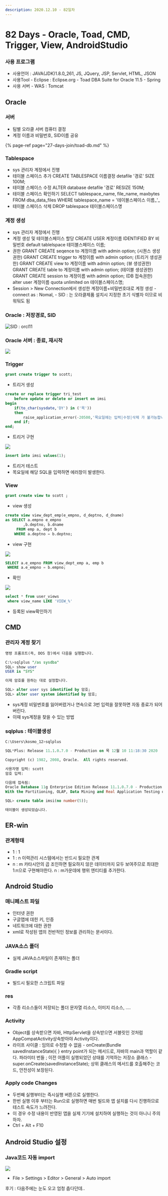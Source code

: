 ```yaml
---
description: 2020.12.10 - 82일차
---
```


# 82 Days - Oracle, Toad, CMD, Trigger, View, AndroidStudio

### 사용 프로그램

* 사용언어 : JAVA\(JDK\)1.8.0\_261, JS, JQuery, JSP, Servlet, HTML, JSON
* 사용Tool  - Eclipse : Eclipse.org - Toad DBA Suite for Oracle 11.5 - Spring
* 사용 서버 - WAS : Tomcat

## Oracle

### 서버

* 팀별 오라클 서버 컴퓨터 결정
* 계정 이름과 비밀번호, SID이름 공유

{% page-ref page="27-days-join/toad-db.md" %}

### Tablespace

* sys 관리자 계정에서 진행
* 테이블 스페이스 추가 CREATE TABLESPACE 이름결정 detafile '경로' SIZE 100M;
* 테이블 스페이스 수정 ALTER database detafile '경로' RESIZE 150M;
* 테이블 스페이스 확인하기 SELECT tablespace\_name, file\_name, maxbytes FROM dba\_data\_files WHERE tablespace\_name = '테이블스페이스 이름_'_
* 테이블 스페이스 삭제 DROP tablespace 테이블스페이스명

### 계정 생성

* sys 관리자 계정에서 진행
* 계정 생성 및 테이블스페이스 할당 CREATE USER 계정이름 IDENTIFIED BY 비밀번호 default tablelspace 테이블스페이스 이름;
* 권한 GRANT CREATE seqence to 계정이름  with admin option; \(시퀀스 생성권한\) GRANT CREATE trigger to 계정이름  with admin option;    \(트리거 생성권한\) GRANT CREATE view to 계정이름  with admin option;        \(뷰 생성권한\) GRANT CREATE table to 계정이름 with admin option;        \(테이블 생성권한\) GRANT CREATE session to 계정이름 with admin option;   \(DB 접속권한\) alter user 계정이름 quota unlimited on 테이블스페이스명;
* Session &gt; New Connection에서 생성한 계정이름+비밀번호대로 계정 생성 - connect as : Nomal,  - SID : 는 오라클제품 설치시 지정한 초기 식별자 이므로 비워둬도 됨

### Oracle : 저장경로, SID

![SID : orcl11](../../.gitbook/assets/sid.png)

### Oracle 서버 : 종료, 재시작

![](../../.gitbook/assets/.png%20%2845%29.png)

### Trigger

```sql
grant create trigger to scott;
```

* 트리거 생성

```sql
create or replace trigger tri_test
    before update or delete or insert on imsi
begin 
    if(to_char(sysdate,'DY') in ('목'))
    then
        raise_application_error(-20500,'목요일에는 입력|수정|삭제 가 불가능합니다.');
    end if;
end;
```

* 트리거 구현

![](../../.gitbook/assets/trigger-error.png)

```sql
insert into imsi values(1);
```

* 트리거 테스트
* 목요일에 해당 SQL을 입력하면 에러창이 발생한다.

### View

```sql
grant create view to scott ;
```

* view 생성

```sql
create view view_dept_emp(e_empno, d_deptno, d_dname)
as SELECT a.empno e_empno
        ,b.deptno, b.dname
     FROM emp a, dept b
    WHERE a.deptno = b.deptno;
```

* view 구현

![](../../.gitbook/assets/view.png)

```sql
SELECT a.e_empno FROM view_dept_emp a, emp b
 WHERE a.e_empno = b.empno;
```

* 확인

![](../../.gitbook/assets/view-.png)

```sql
select * from user_views
 where view_name LIKE 'VIEW_%' 
```

* 등록된 view확인하기

## CMD

### 관리자 계정 찾기

```sql
명령 프롬프트(즉, DOS 창)에서 다음을 실행합니다. 

C:\>sqlplus "/as sysdba"
SQL> show user
USER is "SYS" 

이제 암호를 원하는 대로 설정합니다. 

SQL> alter user sys identified by 암호;
SQL> alter user system identified by 암호;
```

* sys계정 비밀번호를 잃어버렸거나 연속으로 3번 입력을 잘못하면 자동 종료가 되어 버린다.
* 이때 sys계정을 찾을 수 있는 방법

### sqlplus : 테이블생성

```sql
C:\Users\kosmo_12>sqlplus

SQL*Plus: Release 11.1.0.7.0 - Production on 목 12월 10 11:18:30 2020

Copyright (c) 1982, 2008, Oracle.  All rights reserved.

사용자명 입력: scott
암호 입력:

다음에 접속됨:
Oracle Database 11g Enterprise Edition Release 11.1.0.7.0 - Production
With the Partitioning, OLAP, Data Mining and Real Application Testing options

SQL> create table imsi(no number(5));

테이블이 생성되었습니다.
```

## ER-win

### 관계형태

* 1 : 1
* 1 : n 이력관리 시스템에서는 반드시 필요한 관계
* n : m 카타시안의 곱 조인하면 필요하지 않은 데이터까지 모두 보여주므로 최대한 1:n으로 구현해야한다. n : m가운데에 행위 엔티티를 추가한다.

## Android Studio

### 매니페스트 파일

* 인터넷 권한
* 구글맵에 데힌 키, 인증
* 네트워크에 대한 권한
* xml로 작성된 앱의 전반적인 정보를 관리하는 문서이다.

### JAVA소스 폴더

* 실제 JAVA소스파일이 존재하는 폴더

### Gradle script

* 빌드시 필요한 스크립트 파일

### res

* 각종 리소스들이 저장되는 폴더 문자열 리소스, 이미지 리소스, ....

### Activity

* Object를 상속받으면 자바, HttpServlet을 상속받으면 서블릿인 것처럼  AppCompatActivity상속받아야 Activity이다.
* 라이프 사이클 : 임의로 수정할 수 없음 - onCreate\(Bundle savedInstanceState\){ }   entry point가 되는 메서드로, 자바의 main과 역할이 같다.   파라미터 번들 ; 이전 어플이 실행되었던 상태를 기억하는 저장소 클래스 - super.onCreate\(savedInstanceState\);   상위 클래스의 메서드를 호출해주는 코드, 안전성이 보장된다.

### Apply code Changes

* 두번째 실행부터는 즉시실행 버튼으로 실행한다.
* 한번 실행 이후 부터는 Run으로 실행하면 매번 빌드와 앱 설치를 다시 진행하므로 테스트 속도가 느려진다.
* 이 경우 수정 내용이 반영된 앱을 실제 기기에 설치하여 실행하는 것이 아니니 주의 하자.
* Ctrl + Alt + F10

## Android Studio 설정

### Java코드 자동 import

![](../../.gitbook/assets/android.png)

* File &gt; Settings &gt; Editor &gt; General &gt; Auto import

후기 : 다음주에는 눈도 오고 엄청 춥다던데..

